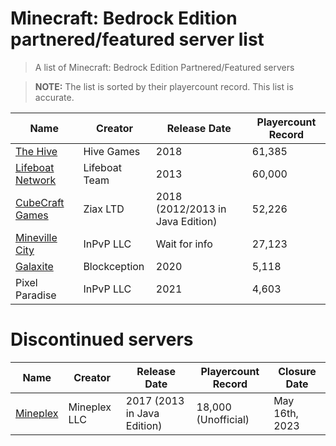 # Minecraft: Bedrock Edition partnered/featured server list

> A list of Minecraft: Bedrock Edition Partnered/Featured servers

> **NOTE:** The list is sorted by their playercount record. This list is accurate.

Name | Creator | Release Date | Playercount Record
|--|--|--|--|
[The Hive](https://playhive.com/)|Hive Games|2018|61,385
[Lifeboat Network](https://lbsg.net/)|Lifeboat Team|2013|60,000
[CubeCraft Games](https://cubecraft.net)|Ziax LTD|2018 (2012/2013 in Java Edition)|52,226
[Mineville City](https://mineville.gg/)|InPvP LLC|Wait for info|27,123
[Galaxite](https://galaxite.net)|Blockception|2020|5,118
Pixel Paradise|InPvP LLC|2021|4,603

# Discontinued servers

Name | Creator | Release Date | Playercount Record | Closure Date
|--|--|--|--|--|
[Mineplex](https://mineplex.net/)|Mineplex LLC|2017 (2013 in Java Edition)|18,000 (Unofficial)|May 16th, 2023


